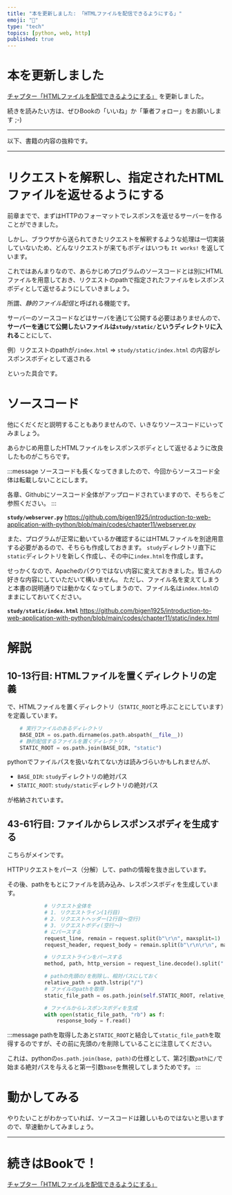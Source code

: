 ```yaml
---
title: "本を更新しました: 「HTMLファイルを配信できるようにする」"
emoji: "🚶"
type: "tech"
topics: [python, web, http]
published: true
---
```


# 本を更新しました

[チャプター「HTMLファイルを配信できるようにする」](https://zenn.dev/bigen1925/books/introduction-to-web-application-with-python/viewer/delivery-static-html) を更新しました。

続きを読みたい方は、ぜひBookの「いいね」か「筆者フォロー」をお願いします ;-)

----

以下、書籍の内容の抜粋です。

------

# リクエストを解釈し、指定されたHTMLファイルを返せるようにする

前章までで、まずはHTTPのフォーマットでレスポンスを返せるサーバーを作ることができました。

しかし、ブラウザから送られてきたリクエストを解釈するような処理は一切実装していないため、どんなリクエストが来てもボディはいつも `It works!` を返しています。

これではあんまりなので、あらかじめプログラムのソースコードとは別にHTMLファイルを用意しておき、リクエストのpathで指定されたファイルをレスポンスボディとして返せるようにしていきましょう。

所謂、*静的ファイル配信*と呼ばれる機能です。

サーバーのソースコードなどはサーバを通じて公開する必要はありませんので、**サーバーを通じて公開したいファイルは`study/static/`というディレクトリに入れる**ことにして、

例）リクエストのpathが`/index.html`
=> `study/static/index.html` の内容がレスポンスボディとして返される

といった具合です。

# ソースコード
他にくだくだと説明することもありませんので、いきなりソースコードにいってみましょう。

あらかじめ用意したHTMLファイルをレスポンスボディとして返せるように改良したものがこちらです。

:::message
ソースコードも長くなってきましたので、今回からソースコード全体は転載しないことにします。

各章、Githubにソースコード全体がアップロードされていますので、そちらをご参照ください。
:::

**`study/webserver.py`**
https://github.com/bigen1925/introduction-to-web-application-with-python/blob/main/codes/chapter11/webserver.py

また、プログラムが正常に動いているか確認するにはHTMLファイルを別途用意する必要があるので、そちらも作成しておきます。
`study`ディレクトリ直下に`static`ディレクトリを新しく作成し、その中に`index.html`を作成します。

せっかくなので、Apacheのパクりではない内容に変えておきました。皆さんの好きな内容にしていただいて構いません。
ただし、ファイル名を変えてしまうと本書の説明通りでは動かなくなってしまうので、ファイル名は`index.html`のままにしておいてください。

**`study/static/index.html`**
https://github.com/bigen1925/introduction-to-web-application-with-python/blob/main/codes/chapter11/static/index.html

# 解説

## 10-13行目: HTMLファイルを置くディレクトリの定義
で、HTMLファイルを置くディレクトリ（`STATIC_ROOT`と呼ぶことにしています）を定義しています。

```python
    # 実行ファイルのあるディレクトリ
    BASE_DIR = os.path.dirname(os.path.abspath(__file__))
    # 静的配信するファイルを置くディレクトリ
    STATIC_ROOT = os.path.join(BASE_DIR, "static")
```

pythonでファイルパスを扱いなれてない方は読みづらいかもしれませんが、
- `BASE_DIR`: `study`ディレクトリの絶対パス
- `STATIC_ROOT`: `study/static`ディレクトリの絶対パス

が格納されています。

## 43-61行目: ファイルからレスポンスボディを生成する
こちらがメインです。

HTTPリクエストをパース（分解）して、pathの情報を抜き出しています。

その後、pathをもとにファイルを読み込み、レスポンスボディを生成しています。

```python
            # リクエスト全体を
            # 1. リクエストライン(1行目)
            # 2. リクエストヘッダー(2行目〜空行)
            # 3. リクエストボディ(空行〜)
            # にパースする
            request_line, remain = request.split(b"\r\n", maxsplit=1)
            request_header, request_body = remain.split(b"\r\n\r\n", maxsplit=1)

            # リクエストラインをパースする
            method, path, http_version = request_line.decode().split(" ")

            # pathの先頭の/を削除し、相対パスにしておく
            relative_path = path.lstrip("/")
            # ファイルのpathを取得
            static_file_path = os.path.join(self.STATIC_ROOT, relative_path)

            # ファイルからレスポンスボディを生成
            with open(static_file_path, "rb") as f:
                response_body = f.read()
```

:::message
pathを取得したあと`STATIC_ROOT`と結合して`static_file_path`を取得するのですが、その前に先頭の`/`を削除していることに注意してください。

これは、pythonの`os.path.join(base, path)`の仕様として、第2引数`path`に`/`で始まる絶対パスを与えると第一引数`base`を無視してしまうためです。
:::

# 動かしてみる
やりたいことがわかっていれば、ソースコードは難しいものではないと思いますので、早速動かしてみましょう。

------

# 続きはBookで！

[チャプター「HTMLファイルを配信できるようにする」](https://zenn.dev/bigen1925/books/introduction-to-web-application-with-python/viewer/delivery-static-html)

